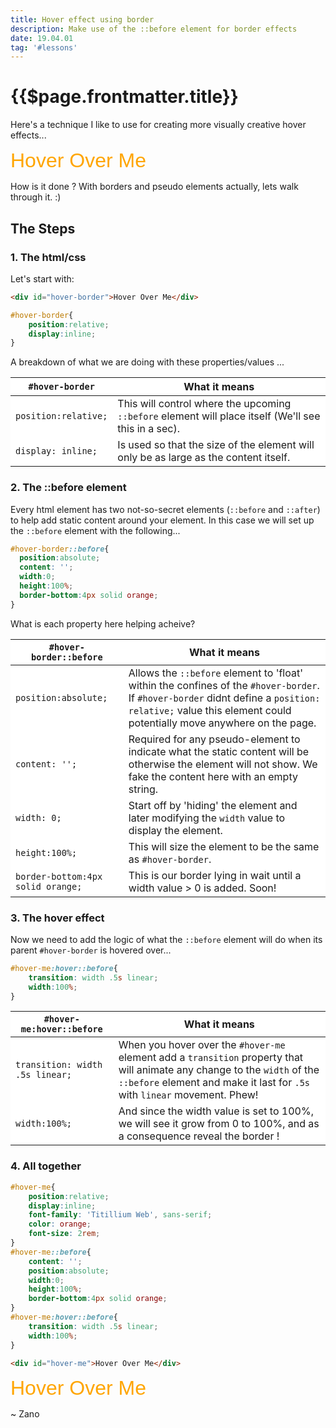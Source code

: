 ```yaml
---
title: Hover effect using border
description: Make use of the ::before element for border effects
date: 19.04.01
tag: '#lessons'
---
```


# {{$page.frontmatter.title}}

<Badge :text="$page.frontmatter.date" />
<Badge :text="$page.frontmatter.tag" />
<Tweet />

Here's a technique I like to use for creating more visually creative hover effects...


<style>
@import url('https://fonts.googleapis.com/css?family=Titillium+Web:900');

table{
	background-color:white;
}
#hover-me-1{
	position:relative;
	display:inline;
	font-family: 'Titillium Web', sans-serif;
	color: orange;
	font-size: 2rem;
}
#hover-me-1::before{
	content: '';
	position:absolute;
	top:0;
	border-bottom:4px solid orange;
	width:0;
	height:100%;
}
#hover-me-1:hover::before{
	transition: width .5s linear;
	width:100%;
}
</style>
<div id="hover-me-1">Hover Over Me</div>

How is it done ? With borders and pseudo elements actually, lets walk through it. :)

## The Steps

### 1. The html/css

Let's start with:

```html
<div id="hover-border">Hover Over Me</div>
```

```css
#hover-border{
	position:relative;
	display:inline;
}
```

A breakdown of what we are doing with these properties/values ...

| `#hover-border` | What it means|
|-------------------|-|
| `position:relative;`| This will control where the upcoming `::before` element will place itself  (We'll see this in a sec).|
|`display: inline;`|Is used so that the size of the element will only be as large as the content itself.|


### 2. The ::before element

Every html element has two not-so-secret elements (`::before` and `::after`) to help add static content around your element.  In this case we will set up the `::before` element with the following...

```css
#hover-border::before{
  position:absolute;
  content: '';
  width:0;
  height:100%;
  border-bottom:4px solid orange;
}
```
What is each property here helping acheive?

| `#hover-border::before` | What it means|
|-------------------|-|
| `position:absolute;`| Allows the `::before` element to 'float' within the confines of the `#hover-border`.  If `#hover-border` didnt define a `position: relative;` value this element could potentially move anywhere on the page.|
|`content: '';`|Required for any pseudo-element to indicate what the static content will be otherwise the element will not show.  We fake the content here with an empty string.|
|`width: 0;`| Start off by 'hiding' the element and later modifying the `width` value to display the element. |
|`height:100%;`| This will size the element to be the same as `#hover-border`. |
|`border-bottom:4px solid orange;`| This is our border lying in wait until a width value > 0 is added. Soon! |

 


### 3.  The hover effect

Now we need to add the logic of what the `::before` element will do when its parent `#hover-border` is hovered over...

```css
#hover-me:hover::before{
	transition: width .5s linear;
	width:100%;
}
```

| `#hover-me:hover::before` | What it means|
|-------------------|-|
| `transition: width .5s linear;`| When you hover over the `#hover-me` element add a `transition` property that will animate any change to the `width` of the `::before` element and make it last for `.5s` with `linear` movement. Phew!|
|`width:100%;`|And since the width value is set to 100%, we will see it grow from 0 to 100%, and as a consequence reveal the border ! |

### 4. All together


```css
#hover-me{
	position:relative;
	display:inline;
	font-family: 'Titillium Web', sans-serif;
	color: orange;
	font-size: 2rem;
}
#hover-me::before{
	content: '';
	position:absolute;
	width:0;
	height:100%;
	border-bottom:4px solid orange;	
}
#hover-me:hover::before{
	transition: width .5s linear;
	width:100%;
}
```

```html
<div id="hover-me">Hover Over Me</div>
```

<style>
#hover-me-1{
	position:relative;
	display:inline;
	font-family: 'Titillium Web', sans-serif;
	color: orange;
	font-size: 2rem;
}
#hover-me::before{
	content: '';
	position:absolute;
	top:0;
	border-bottom:4px solid orange;
	width:0;
	height:100%;
}
#hover-me:hover::before{
	transition: width .5s linear;
	width:100%;
}
</style>
<div id="hover-me-1">Hover Over Me</div>

~ Zano